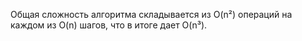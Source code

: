 Общая сложность алгоритма складывается из O(n²) операций на каждом из O(n) шагов, что в итоге дает O(n³).